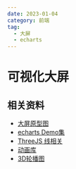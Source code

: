 ```yaml
---
date: 2023-01-04
category: 前端
tag:
  - 大屏
  - echarts
---
```

# 可视化大屏

## 相关资料

- [大屏原型图](https://www.pmdaniu.com/storages/123891/a6cfee2e80382b72a4c5ef27b35f99ec-70319/start.html?_d=Thu%20Dec%2001%202022%2009%3A19%3A18%20GMT%200800%20%28%E4%B8%AD%E5%9B%BD%E6%A0%87%E5%87%86%E6%97%B6%E9%97%B4%29%3F_d%3DThu%20Dec%2001%202022%2022%3A59%3A02%20GMT%200800%20%28%E4%B8%AD%E5%9B%BD%E6%A0%87%E5%87%86%E6%97%B6%E9%97%B4%29%3F_d%3DMon%20Dec%2012%202022%2010%3A58%3A01%20GMT%200800%20%28%E4%B8%AD%E5%9B%BD%E6%A0%87%E5%87%86%E6%97%B6%E9%97%B4%29?_d=Wed%20Jan%2004%202023%2010:07:22%20GMT+0800%20(%E4%B8%AD%E5%9B%BD%E6%A0%87%E5%87%86%E6%97%B6%E9%97%B4)#p=%E6%95%B0%E6%8D%AE%E5%85%B1%E4%BA%AB%E9%97%A8%E6%88%B7&g=1)
- [echarts Demo集](https://www.isqqw.com/)
- [ThreeJS 线相关](https://juejin.cn/post/7078932375127719966)
- [动画库](https://juejin.cn/post/6844904016292347918)  
- [3D轮播图](https://wlada.github.io/vue-carousel-3d/guide/)
